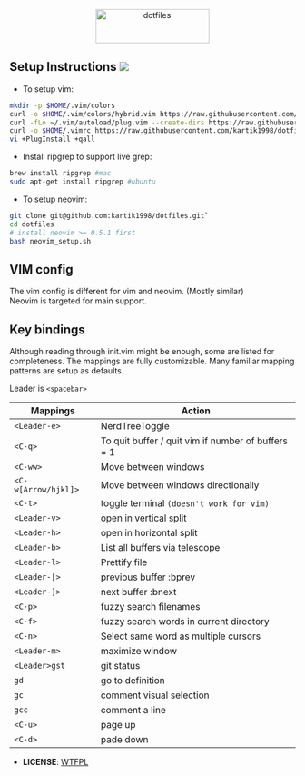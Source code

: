 <p align="center"> <img src = "https://twilio-cms-prod.s3.amazonaws.com/images/7iwai15WuuZ-1YLS6UzvVdC4vtbpjLMIoG8kABoHmrNLML.width-808.png" alt="dotfiles" width=200 height=60> </p>

## Setup Instructions ![](https://img.shields.io/badge/dot-files-blue)

- To setup vim:

```bash
mkdir -p $HOME/.vim/colors
curl -o $HOME/.vim/colors/hybrid.vim https://raw.githubusercontent.com/kartik1998/dotfiles/master/vim/colors/hybrid.vim
curl -fLo ~/.vim/autoload/plug.vim --create-dirs https://raw.githubusercontent.com/junegunn/vim-plug/master/plug.vim
curl -o $HOME/.vimrc https://raw.githubusercontent.com/kartik1998/dotfiles/master/vim/.vimrc
vi +PlugInstall +qall
```

- Install ripgrep to support live grep:

```bash
brew install ripgrep #mac
sudo apt-get install ripgrep #ubuntu
```

- To setup neovim:

```bash
git clone git@github.com:kartik1998/dotfiles.git`
cd dotfiles
# install neovim >= 0.5.1 first
bash neovim_setup.sh
```

## VIM config

The vim config is different for vim and neovim. (Mostly similar) <br/>
Neovim is targeted for main support.

## Key bindings

Although reading through init.vim might be enough, some are listed for completeness.
The mappings are fully customizable. Many familiar mapping patterns are setup as defaults.

Leader is `<spacebar>`

| Mappings            | Action                                             |
| ------------------- | -------------------------------------------------- |
| `<Leader-e>`        | NerdTreeToggle                                     |
| `<C-q>`             | To quit buffer / quit vim if number of buffers = 1 |
| `<C-ww>`            | Move between windows                               |
| `<C-w[Arrow/hjkl]>` | Move between windows directionally                 |
| `<C-t>`             | toggle terminal `(doesn't work for vim)`           |
| `<Leader-v>`        | open in vertical split                             |
| `<Leader-h>`        | open in horizontal split                           |
| `<Leader-b>`        | List all buffers via telescope                     |
| `<Leader-l>`        | Prettify file                                      |
| `<Leader-[>`        | previous buffer :bprev                             |
| `<Leader-]>`        | next buffer :bnext                                 |
| `<C-p>`             | fuzzy search filenames                             |
| `<C-f>`             | fuzzy search words in current directory            |
| `<C-n>`             | Select same word as multiple cursors               |
| `<Leader-m>`        | maximize window                                    |
| `<Leader>gst`       | git status                                         |
| `gd`                | go to definition                                   |
| `gc`                | comment visual selection                           |
| `gcc`               | comment a line                                     |
| `<C-u>`             | page up                                            |
| `<C-d>`             | pade down                                          |

- **LICENSE**: [WTFPL](http://www.wtfpl.net/)
